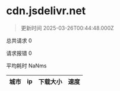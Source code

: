 
  # cdn.jsdelivr.net

  > 更新时间 2025-03-26T00:44:48.000Z
  
  总共请求 0

  请求报错 0

  平均耗时 NaNms

|城市|ip|下载大小|速度|
|-----|----------|---|---|

  